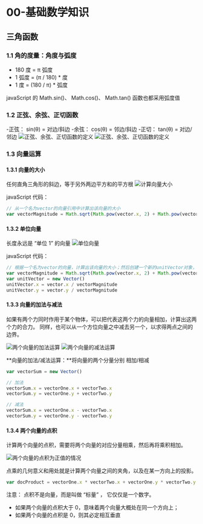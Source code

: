 # 00-基础数学知识

## 三角函数

### 1.1 角的度量：角度与弧度

-   180 度 = π 弧度
-   1 弧度 = (π / 180) \* 度
-   1 度 = (180 / π) \* 弧度

javaScript 的 Math.sin()、 Math.cos()、 Math.tan() 函数也都采用弧度值

### 1.2 正弦、余弦、正切函数

-正弦： sin(θ) = 对边/斜边 -余弦： cos(θ) = 邻边/斜边 -正切： tan(θ) = 对边/邻边
![正弦、余弦、正切函数的定义](../images/math/1.png)
![正弦、余弦、正切函数的定义](../images/math/2.png)

### 1.3 向量运算

#### 1.3.1 向量的大小

任何直角三角形的斜边，等于另外两边平方和的平方根
![计算向量大小](../images/math/3.png)

javaScript 代码：

```js
// 从一个名为vector的向量引用中计算出该向量的大小
var vectorMagnitude = Math.sqrt(Math.pow(vector.x, 2) + Math.pow(vector.y, 2))
```

#### 1.3.2 单位向量

长度永远是 “单位 1” 的向量
![单位向量](../images/math/4.png)

javaScript 代码：

```js
// 根据一个名为vector的向量，计算出该向量的大小；然后创建一个新的unitVector对象，并将原有向量的x与y值分别除以原向量的大小，作为这个新向量的x与y值
var vectorMagnitude = Math.sqrt(Math.pow(vector.x, 2) + Math.pow(vector.y, 2))
var unitVector = new Vector()
unitVector.x = vector.x / vectorMagnitude
unitVector.y = vector.y / vectorMagnitude
```

#### 1.3.3 向量的加法与减法

如果有两个力同时作用于某个物体，可以把代表这两个力的向量相加，计算出这两个力的合力。
同样，也可以从一个方位向量之中减去另一个，以求得两点之间的边界。

![两个向量的加法运算](../images/math/5.png)
![两个向量的减法运算](../images/math/6.png)

**向量的加法/减法运算：**将向量的两个分量分别 相加/相减

```js
var vectorSum = new Vector()

// 加法
vectorSum.x = vectorOne.x + vectorTwo.x
vectorSum.y = vectorOne.y + vectorTwo.y

// 减法
vectorSum.x = vectorOne.x - vectorTwo.x
vectorSum.y = vectorOne.y - vectorTwo.y
```

#### 1.3.4 两个向量的点积

计算两个向量的点积，需要将两个向量的对应分量相乘，然后再将乘积相加。

![两个向量的点积为正值的情况](../images/math/7.png)

点乘的几何意义和用处就是计算两个向量之间的夹角，以及在某一方向上的投影。

```js
var docProduct = vectorOne.x * vectorTwo.x + vectorOne.y * vectorTwo.y
```

注意： 点积不是向量，而是叫做 “标量” ， 它仅仅是一个数字。

-   如果两个向量的点积大于 0，意味着两个向量大概处在同一个方向上；
-   如果两个向量的点积是 0，则其必定相互垂直
